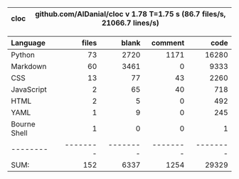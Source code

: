 cloc|github.com/AlDanial/cloc v 1.78  T=1.75 s (86.7 files/s, 21066.7 lines/s)
--- | ---

Language|files|blank|comment|code
:-------|-------:|-------:|-------:|-------:
Python|73|2720|1171|16280
Markdown|60|3461|0|9333
CSS|13|77|43|2260
JavaScript|2|65|40|718
HTML|2|5|0|492
YAML|1|9|0|245
Bourne Shell|1|0|0|1
--------|--------|--------|--------|--------
SUM:|152|6337|1254|29329
